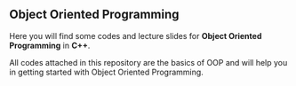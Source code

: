 ## Object Oriented Programming
Here you will find some codes and lecture slides for **Object Oriented Programming** in **C++**.  

All codes attached in this repository are the basics of OOP and will help you in getting started with Object Oriented Programming.

